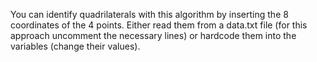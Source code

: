 You can identify quadrilaterals with this algorithm by inserting the 8 coordinates of the 4 points.
Either read them from a data.txt file (for this approach uncomment the necessary lines) or hardcode them into the variables (change their values).
